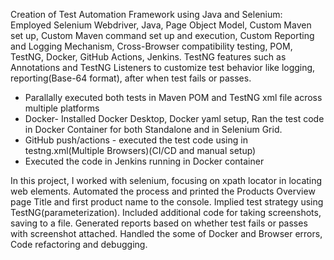 Creation of Test Automation Framework using Java and Selenium: 
Employed Selenium Webdriver, Java, Page Object Model, Custom Maven set up, Custom Maven command set up and execution, Custom Reporting and Logging Mechanism, Cross-Browser compatibility testing, POM,  TestNG, Docker, GitHub Actions, Jenkins.
TestNG features such as Annotations and TestNG Listeners to customize test behavior like logging, reporting(Base-64 format), after when test fails or passes.
- Parallally executed both tests in Maven POM and TestNG xml file across multiple platforms
- Docker- Installed Docker Desktop, Docker yaml setup, Ran the test code in Docker Container for both Standalone and in Selenium Grid. 
- GitHub push/actions - executed the test code using in testng.xml(Multiple Browsers)(CI/CD and manual setup)
- Executed the code in Jenkins running in Docker container

In this project, I worked with selenium, focusing on xpath locator in locating web elements. Automated the process and printed the Products Overview page Title and first product name to the console. Implied test strategy using TestNG(parameterization). 
Included additional code for taking screenshots, saving to a file. 
Generated reports based on whether test fails or passes with screenshot attached.
Handled the some of Docker and Browser errors, Code refactoring and debugging.


